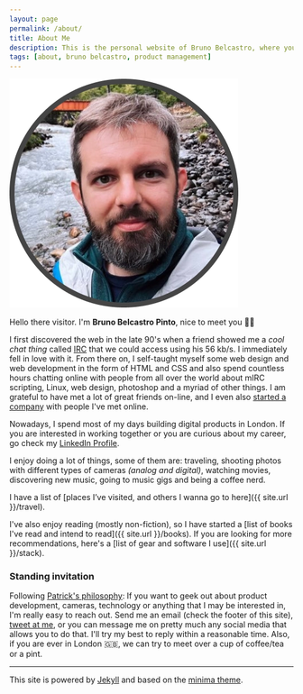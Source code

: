 ```yaml
---
layout: page
permalink: /about/
title: About Me
description: This is the personal website of Bruno Belcastro, where you can find posts, photos and occasional ramblings and rants.
tags: [about, bruno belcastro, product management]
---
```


![Bruno Belcastro Avatar](/assets/images/bruno-about.webp)

Hello there visitor. I'm __Bruno Belcastro Pinto__, nice to meet you 👋🏼

I first discovered the web in the late 90's when a friend showed me a _cool chat thing_ called [IRC](https://en.wikipedia.org/wiki/Internet_Relay_Chat) that we could access using his 56 kb/s. I immediately fell in love with it. From there on, I self-taught myself some web design and web development in the form of HTML and CSS and also spend countless hours chatting online with people from all over the world about mIRC scripting, Linux, web design, photoshop and a myriad of other things. I am grateful to have met a lot of great friends on-line, and I even also [started a company](https://www.linkedin.com/company/pixel2html/) with people I've met online.

Nowadays, I spend most of my days building digital products in London. If you are interested in working together or you are curious about my career, go check my [LinkedIn Profile](https://www.linkedin.com/in/brunobelcastro/).

I enjoy doing a lot of things, some of them are: traveling, shooting photos with different types of cameras _(analog and digital)_, watching movies, discovering new music, going to music gigs and being a coffee nerd.

I have a list of [places I’ve visited, and others I wanna go to here]({{ site.url }}/travel).

I've also enjoy reading (mostly non-fiction), so I have started a [list of books I've read and intend to read]({{ site.url }}/books). If you are looking for more recommendations, here's a [list of gear and software I use]({{ site.url }}/stack).

### Standing invitation

Following [Patrick's philosophy](https://www.kalzumeus.com/standing-invitation/): If you want to geek out about product development, cameras, technology or anything that I may be interested in, I'm really easy to reach out. Send me an email (check the footer of this site), [tweet at me](http://twitter.com/argen), or you can message me on pretty much any social media that allows you to do that. I'll try my best to reply within a reasonable time. Also, if you are ever in London 🇬🇧, we can try to meet over a cup of coffee/tea or a pint.

____

This site is powered by [Jekyll](https://github.com/jekyll) and based on the [minima theme](https://github.com/jekyll/minima).